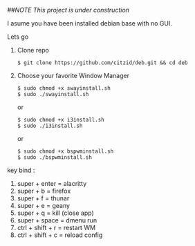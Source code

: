 
*##NOTE*
_This project is under construction_

I asume you have been installed debian base with no GUI.

Lets go 

1. Clone repo
    ```
    $ git clone https://github.com/citzid/deb.git && cd deb
    ```
  
2. Choose your favorite Window Manager
    ```
    $ sudo chmod +x swayinstall.sh
    $ sudo ./swayinstall.sh
    ```

    or
    ```
    $ sudo chmod +x i3install.sh
    $ sudo ./i3install.sh
    ```


    or
    ```
    $ sudo chmod +x bspwminstall.sh
    $ sudo ./bspwminstall.sh
    ```

key bind :
1. super + enter = alacritty
2. super + b = firefox
3. super + f = thunar
4. super + e = geany
5. super + q = kill (close app)
6. super + space = dmenu run
7. ctrl + shift + r = restart WM
8. ctrl + shift + c = reload config



